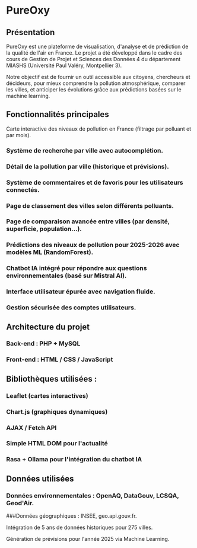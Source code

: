 # PureOxy
## Présentation
PureOxy est une plateforme de visualisation, d'analyse et de prédiction de la qualité de l'air en France.
Le projet a été développé dans le cadre des cours de Gestion de Projet et Sciences des Données 4 du département MIASHS (Université Paul Valéry, Montpellier 3).

Notre objectif est de fournir un outil accessible aux citoyens, chercheurs et décideurs, pour mieux comprendre la pollution atmosphérique, comparer les villes, et anticiper les évolutions grâce aux prédictions basées sur le machine learning.

## Fonctionnalités principales
Carte interactive des niveaux de pollution en France (filtrage par polluant et par mois).

### Système de recherche par ville avec autocomplétion.

### Détail de la pollution par ville (historique et prévisions).

### Système de commentaires et de favoris pour les utilisateurs connectés.

### Page de classement des villes selon différents polluants.

### Page de comparaison avancée entre villes (par densité, superficie, population...).

### Prédictions des niveaux de pollution pour 2025-2026 avec modèles ML (RandomForest).

### Chatbot IA intégré pour répondre aux questions environnementales (basé sur Mistral AI).

### Interface utilisateur épurée avec navigation fluide.

### Gestion sécurisée des comptes utilisateurs.

## Architecture du projet
### Back-end : PHP + MySQL

### Front-end : HTML / CSS / JavaScript

## Bibliothèques utilisées :

### Leaflet (cartes interactives)

### Chart.js (graphiques dynamiques)

### AJAX / Fetch API

### Simple HTML DOM pour l'actualité

### Rasa + Ollama pour l'intégration du chatbot IA

## Données utilisées
### Données environnementales : OpenAQ, DataGouv, LCSQA, Geod'Air.

###Données géographiques : INSEE, geo.api.gouv.fr.

Intégration de 5 ans de données historiques pour 275 villes.

Génération de prévisions pour l'année 2025 via Machine Learning.
